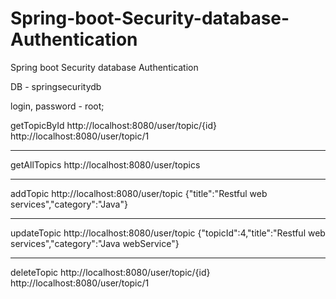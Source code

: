 # Spring-boot-Security-database-Authentication

Spring boot Security database Authentication

DB - springsecuritydb

login, password - root;

getTopicById
http://localhost:8080/user/topic/{id}
http://localhost:8080/user/topic/1

----------------------------------------------------------------------------
getAllTopics
http://localhost:8080/user/topics

-----------------------------------------------------------------------------
addTopic
http://localhost:8080/user/topic
{"title":"Restful web services","category":"Java"}

-----------------------------------------------------------------------------
updateTopic
http://localhost:8080/user/topic
{"topicId":4,"title":"Restful web services","category":"Java webService"}

-----------------------------------------------------------------------------
deleteTopic
http://localhost:8080/user/topic/{id}
http://localhost:8080/user/topic/1
